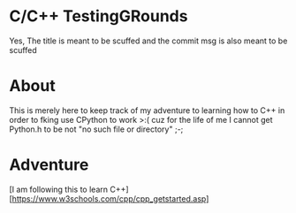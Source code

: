 # C/C++ TestingGRounds
Yes, The title is meant to be scuffed and the commit msg is also meant to be scuffed

# About
This is merely here to keep track of my adventure to learning how to C++ in order to fking use CPython to work >:(
cuz for the life of me I cannot get Python.h to be not "no such file or directory" ;-;

# Adventure
[I am following this to learn C++][https://www.w3schools.com/cpp/cpp_getstarted.asp]